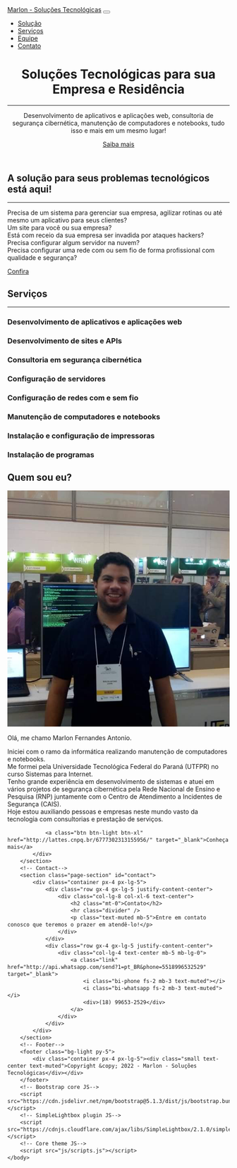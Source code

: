 <!DOCTYPE html>
<html lang="pt_BR">
    <head>
        <meta charset="utf-8" />
        <meta name="viewport" content="width=device-width, initial-scale=1, shrink-to-fit=no" />
        <meta name="description" content="" />
        <meta name="author" content="Marlon Fernandes Antonio" />
        <title>Marlon - Soluções Tecnológicas</title>
        <!-- Favicon-->
        <link rel="icon" type="image/x-icon" href="assets/favicon.ico" />
        <!-- Bootstrap Icons-->
        <link href="https://cdn.jsdelivr.net/npm/bootstrap-icons@1.8.0/font/bootstrap-icons.css" rel="stylesheet" />
        <!-- Google fonts-->
        <link href="https://fonts.googleapis.com/css?family=Merriweather+Sans:400,700" rel="stylesheet" />
        <link href="https://fonts.googleapis.com/css?family=Merriweather:400,300,300italic,400italic,700,700italic" rel="stylesheet" type="text/css" />
        <!-- SimpleLightbox plugin CSS-->
        <link href="https://cdnjs.cloudflare.com/ajax/libs/SimpleLightbox/2.1.0/simpleLightbox.min.css" rel="stylesheet" />
        <!-- Core theme CSS (includes Bootstrap)-->
        <link href="css/styles.css" rel="stylesheet" />
    </head>
    <body id="page-top">
        <!-- Navigation-->
        <nav class="navbar navbar-expand-lg navbar-light fixed-top py-3" id="mainNav">
            <div class="container px-4 px-lg-5">
                <a class="navbar-brand" href="#page-top">Marlon - Soluções Tecnológicas</a>
                <button class="navbar-toggler navbar-toggler-right" type="button" data-bs-toggle="collapse" data-bs-target="#navbarResponsive" aria-controls="navbarResponsive" aria-expanded="false" aria-label="Toggle navigation"><span class="navbar-toggler-icon"></span></button>
                <div class="collapse navbar-collapse" id="navbarResponsive">
                    <ul class="navbar-nav ms-auto my-2 my-lg-0">
                        <li class="nav-item"><a class="nav-link" href="#solution">Solução</a></li>
                        <li class="nav-item"><a class="nav-link" href="#services">Serviços</a></li>
                        <!-- <li class="nav-item"><a class="nav-link" href="#portfolio">Portfolio</a></li> -->
                        <li class="nav-item"><a class="nav-link" href="#team">Equipe</a></li>
                        <li class="nav-item"><a class="nav-link" href="#contact">Contato</a></li>
                    </ul>
                </div>
            </div>
        </nav>
        <!-- Masthead-->
        <header class="masthead">
            <div class="container px-4 px-lg-5 h-100">
                <div class="row gx-4 gx-lg-5 h-100 align-items-center justify-content-center text-center">
                    <div class="col-lg-8 align-self-end">
                        <h1 class="text-white font-weight-bold">Soluções Tecnológicas para sua Empresa e Residência</h1>
                        <hr class="divider" />
                    </div>
                    <div class="col-lg-8 align-self-baseline">
                        <p class="text-white-75 mb-5">
                            Desenvolvimento de aplicativos e aplicações web, consultoria de segurança cibernética, manutenção de computadores e notebooks, tudo isso e mais em um mesmo lugar!
                        </p>
                        <a class="btn btn-primary btn-xl" href="#about">Saiba mais</a>
                    </div>
                </div>
            </div>
        </header>
        <!-- About-->
        <section class="page-section bg-primary" id="solution">
            <div class="container px-4 px-lg-5">
                <div class="row gx-4 gx-lg-5 justify-content-center">
                    <div class="col-lg-8 text-center">
                        <h2 class="text-white mt-0">A solução para seus problemas tecnológicos está aqui!</h2>
                        <hr class="divider divider-light" />
                        <p class="text-white-75 mb-4">
                            <i class="bi bi-arrow-right-circle"></i> Precisa de um sistema para gerenciar sua empresa, agilizar rotinas ou até mesmo um aplicativo para seus clientes? 
                            <br />
                            <i class="bi bi-arrow-right-circle"></i> Um site para você ou sua empresa? 
                            <br />
                            <i class="bi bi-arrow-right-circle"></i> Está com receio da sua empresa ser invadida por ataques hackers?
                            <br />
                            <i class="bi bi-arrow-right-circle"></i> Precisa configurar algum servidor na nuvem?
                            <br />
                            <i class="bi bi-arrow-right-circle"></i> Precisa configurar uma rede com ou sem fio de forma profissional com qualidade e segurança?
                        </p>
                        <a class="btn btn-light btn-xl" href="#services">Confira</a>
                    </div>
                </div>
            </div>
        </section>
        <!-- Services-->
        <section class="page-section" id="services">
            <div class="container px-4 px-lg-5">
                <h2 class="text-center mt-0">Serviços</h2>
                <hr class="divider" />
                <div class="row gx-4 gx-lg-5">
                    <div class="col-lg-3 col-md-6 text-center">
                        <div class="mt-5">
                            <div class="mb-2"><i class="bi-code-square fs-1 text-primary"></i></div>
                            <h3 class="h4 mb-2">Desenvolvimento de aplicativos e aplicações web</h3>
                            <!-- <p class="text-muted mb-0">Is it really open source if it's not made with love?</p> -->
                        </div>
                    </div>
                    <div class="col-lg-3 col-md-6 text-center">
                        <div class="mt-5">
                            <div class="mb-2"><i class="bi-globe fs-1 text-primary"></i></div>
                            <h3 class="h4 mb-2">Desenvolvimento de sites e APIs</h3>
                            <!-- <p class="text-muted mb-0">Is it really open source if it's not made with love?</p> -->
                        </div>
                    </div>
                    <div class="col-lg-3 col-md-6 text-center">
                        <div class="mt-5">
                            <div class="mb-2"><i class="bi-shield-lock fs-1 text-primary"></i></div>
                            <h3 class="h4 mb-2">Consultoria em segurança cibernética</h3>
                            <!-- <p class="text-muted mb-0">Is it really open source if it's not made with love?</p> -->
                        </div>
                    </div>
                    <div class="col-lg-3 col-md-6 text-center">
                        <div class="mt-5">
                            <div class="mb-2"><i class="bi-pc fs-1 text-primary"></i></div>
                            <h3 class="h4 mb-2">Configuração de servidores</h3>
                            <!-- <p class="text-muted mb-0">You can use this design as is, or you can make changes!</p> -->
                        </div>
                    </div>
                    <div class="col-lg-3 col-md-6 text-center">
                        <div class="mt-5">
                            <div class="mb-2"><i class="bi-router fs-1 text-primary"></i></div>
                            <h3 class="h4 mb-2">Configuração de redes com e sem fio</h3>
                            <!-- <p class="text-muted mb-0">All dependencies are kept current to keep things fresh.</p> -->
                        </div>
                    </div>
                    <div class="col-lg-3 col-md-6 text-center">
                        <div class="mt-5">
                            <div class="mb-2"><i class="bi-tools fs-1 text-primary"></i></div>
                            <h3 class="h4 mb-2">Manutenção de computadores e notebooks</h3>
                            <!-- <p class="text-muted mb-0">Our themes are updated regularly to keep them bug free!</p> -->
                        </div>
                    </div>
                    <div class="col-lg-3 col-md-6 text-center">
                        <div class="mt-5">
                            <div class="mb-2"><i class="bi-printer fs-1 text-primary"></i></div>
                            <h3 class="h4 mb-2">Instalação e configuração de impressoras</h3>
                            <!-- <p class="text-muted mb-0">Is it really open source if it's not made with love?</p> -->
                        </div>
                    </div>
                    <div class="col-lg-3 col-md-6 text-center">
                        <div class="mt-5">
                            <div class="mb-2"><i class="bi-laptop fs-1 text-primary"></i></div>
                            <h3 class="h4 mb-2">Instalação de programas</h3>
                            <!-- <p class="text-muted mb-0">Is it really open source if it's not made with love?</p> -->
                        </div>
                    </div>
                </div>
            </div>
        </section>
        <section class="page-section bg-dark text-white" id="team">
            <div class="container px-4 px-lg-5 text-center">
                <h2 class="mb-4">Quem sou eu?</h2>
                <div class="row justify-content-center">
                    <div class="col-lg-4 col-md-6">
                        <img class="img-thumbnail" src="assets/img/team/marlon_perfil.png" alt="Foto de Marlon Fernandes Antonio" />
                    </div>
                    <div class="col-lg-8 col-md-6" style="text-align: left;">
                        <p>
                            Olá, me chamo Marlon Fernandes Antonio. 
                        </p>
                        <p>
                            Iniciei com o ramo da informática realizando manutenção de computadores e notebooks. <br />
                            Me formei pela Universidade Tecnológica Federal do Paraná (UTFPR) no curso Sistemas para Internet. <br />
                            Tenho grande experiência em desenvolvimento de sistemas e atuei em vários projetos de segurança cibernética pela Rede Nacional de Ensino e Pesquisa (RNP) juntamente
                            com o Centro de Atendimento a Incidentes de Segurança (CAIS). <br />
                            Hoje estou auxiliando pessoas e empresas neste mundo vasto da tecnologia com consultorias e prestação de serviços.
                        </p>
                    </div>
                </div>

                <a class="btn btn-light btn-xl" href="http://lattes.cnpq.br/6777302313155956/" target="_blank">Conheça mais</a>
            </div>
        </section>
        <!-- Contact-->
        <section class="page-section" id="contact">
            <div class="container px-4 px-lg-5">
                <div class="row gx-4 gx-lg-5 justify-content-center">
                    <div class="col-lg-8 col-xl-6 text-center">
                        <h2 class="mt-0">Contato</h2>
                        <hr class="divider" />
                        <p class="text-muted mb-5">Entre em contato conosco que teremos o prazer em atendê-lo!</p>
                    </div>
                </div>
                <div class="row gx-4 gx-lg-5 justify-content-center">
                    <div class="col-lg-4 text-center mb-5 mb-lg-0">
                        <a class="link" href="http://api.whatsapp.com/send?1=pt_BR&phone=5518996532529" target="_blank">
                            <i class="bi-phone fs-2 mb-3 text-muted"></i>
                            <i class="bi-whatsapp fs-2 mb-3 text-muted"></i>
                            <div>(18) 99653-2529</div>
                        </a>
                    </div>
                </div>
            </div>
        </section>
        <!-- Footer-->
        <footer class="bg-light py-5">
            <div class="container px-4 px-lg-5"><div class="small text-center text-muted">Copyright &copy; 2022 - Marlon - Soluções Tecnológicas</div></div>
        </footer>
        <!-- Bootstrap core JS-->
        <script src="https://cdn.jsdelivr.net/npm/bootstrap@5.1.3/dist/js/bootstrap.bundle.min.js"></script>
        <!-- SimpleLightbox plugin JS-->
        <script src="https://cdnjs.cloudflare.com/ajax/libs/SimpleLightbox/2.1.0/simpleLightbox.min.js"></script>
        <!-- Core theme JS-->
        <script src="js/scripts.js"></script>
    </body>
</html>
